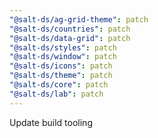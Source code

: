 ```yaml
---
"@salt-ds/ag-grid-theme": patch
"@salt-ds/countries": patch
"@salt-ds/data-grid": patch
"@salt-ds/styles": patch
"@salt-ds/window": patch
"@salt-ds/icons": patch
"@salt-ds/theme": patch
"@salt-ds/core": patch
"@salt-ds/lab": patch
---
```


Update build tooling
